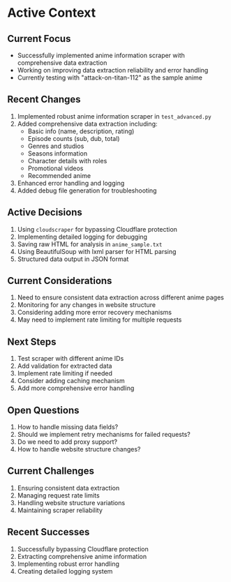 # Active Context

## Current Focus
- Successfully implemented anime information scraper with comprehensive data extraction
- Working on improving data extraction reliability and error handling
- Currently testing with "attack-on-titan-112" as the sample anime

## Recent Changes
1. Implemented robust anime information scraper in `test_advanced.py`
2. Added comprehensive data extraction including:
   - Basic info (name, description, rating)
   - Episode counts (sub, dub, total)
   - Genres and studios
   - Seasons information
   - Character details with roles
   - Promotional videos
   - Recommended anime
3. Enhanced error handling and logging
4. Added debug file generation for troubleshooting

## Active Decisions
1. Using `cloudscraper` for bypassing Cloudflare protection
2. Implementing detailed logging for debugging
3. Saving raw HTML for analysis in `anime_sample.txt`
4. Using BeautifulSoup with lxml parser for HTML parsing
5. Structured data output in JSON format

## Current Considerations
1. Need to ensure consistent data extraction across different anime pages
2. Monitoring for any changes in website structure
3. Considering adding more error recovery mechanisms
4. May need to implement rate limiting for multiple requests

## Next Steps
1. Test scraper with different anime IDs
2. Add validation for extracted data
3. Implement rate limiting if needed
4. Consider adding caching mechanism
5. Add more comprehensive error handling

## Open Questions
1. How to handle missing data fields?
2. Should we implement retry mechanisms for failed requests?
3. Do we need to add proxy support?
4. How to handle website structure changes?

## Current Challenges
1. Ensuring consistent data extraction
2. Managing request rate limits
3. Handling website structure variations
4. Maintaining scraper reliability

## Recent Successes
1. Successfully bypassing Cloudflare protection
2. Extracting comprehensive anime information
3. Implementing robust error handling
4. Creating detailed logging system 